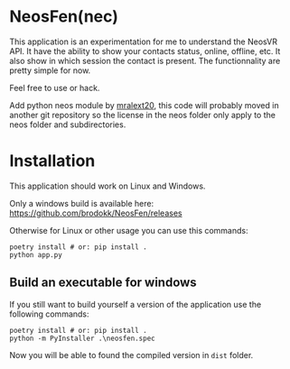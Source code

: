 # NeosFen(nec)

This application is an experimentation for me to understand the NeosVR API. It have the ability to show your contacts status, online, offline, etc. It also show in which session the contact is present. The functionnality are pretty simple for now.

Feel free to use or hack.

Add python neos module by [mralext20](https://github.com/mralext20/neos.py),
this code will probably moved in another git repository so the license in the
neos folder only apply to the neos folder and subdirectories.

# Installation

This application should work on Linux and Windows.

Only a windows build is available here: https://github.com/brodokk/NeosFen/releases

Otherwise for Linux or other usage you can use this commands:

```
poetry install # or: pip install .
python app.py
```

## Build an executable for windows

If you still want to build yourself a version of the application use the following commands:

```
poetry install # or: pip install .
python -m PyInstaller .\neosfen.spec
```

Now you will be able to found the compiled version in `dist` folder.